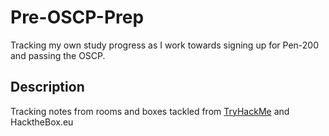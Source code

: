 # Pre-OSCP-Prep

Tracking my own study progress as I work towards signing up for Pen-200 and passing the OSCP.

## Description

Tracking notes from rooms and boxes tackled from [TryHackMe](https://tryhackme.com/) and HacktheBox.eu

